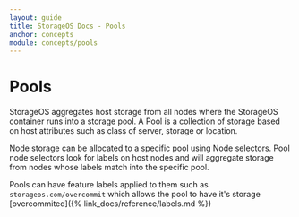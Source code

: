 ```yaml
---
layout: guide
title: StorageOS Docs - Pools
anchor: concepts
module: concepts/pools
---
```


# Pools

StorageOS aggregates host storage from all nodes where the StorageOS container
runs into a storage pool. A Pool is a  collection of storage based on host
attributes such as class of server, storage or location.

Node storage can be allocated to a specific pool using Node selectors. Pool node
selectors look for labels on host nodes and will aggregate storage from nodes
whose labels match into the specific pool.

Pools can have feature labels applied to them such as
`storageos.com/overcommit` which allows the pool to have it's storage
[overcommited]({% link_docs/reference/labels.md %})
